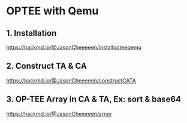 # OPTEE with Qemu
## 1. Installation
https://hackmd.io/@JasonCheeeeen/installopteeqemu

## 2. Construct TA & CA
https://hackmd.io/@JasonCheeeeen/constructCATA

## 3. OP-TEE Array in CA & TA, Ex: sort & base64
https://hackmd.io/@JasonCheeeeen/array
